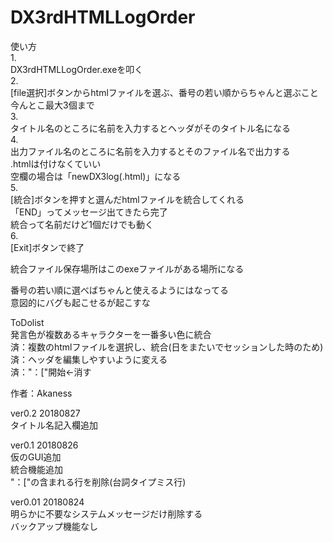 # DX3rdHTMLLogOrder
使い方  
1.  
 DX3rdHTMLLogOrder.exeを叩く  
2.  
 [file選択]ボタンからhtmlファイルを選ぶ、番号の若い順からちゃんと選ぶこと  
 今んとこ最大3個まで  
3.  
 タイトル名のところに名前を入力するとヘッダがそのタイトル名になる  
4.  
 出力ファイル名のところに名前を入力するとそのファイル名で出力する  
 .htmlは付けなくていい  
 空欄の場合は「newDX3log(.html)」になる  
5.  
 [統合]ボタンを押すと選んだhtmlファイルを統合してくれる  
 「END」ってメッセージ出てきたら完了  
 統合って名前だけど1個だけでも動く  
6.  
 [Exit]ボタンで終了  

統合ファイル保存場所はこのexeファイルがある場所になる  

番号の若い順に選べばちゃんと使えるようにはなってる  
意図的にバグも起こせるが起こすな  

ToDolist  
 発言色が複数あるキャラクターを一番多い色に統合  
 済：複数のhtmlファイルを選択し、統合(日をまたいでセッションした時のため)  
 済：ヘッダを編集しやすいように変える  
 済："：["開始←消す  

作者：Akaness  

ver0.2 20180827  
タイトル名記入欄追加  

ver0.1 20180826  
仮のGUI追加  
統合機能追加  
"：["の含まれる行を削除(台詞タイプミス行)  

ver0.01 20180824  
明らかに不要なシステムメッセージだけ削除する  
バックアップ機能なし  
